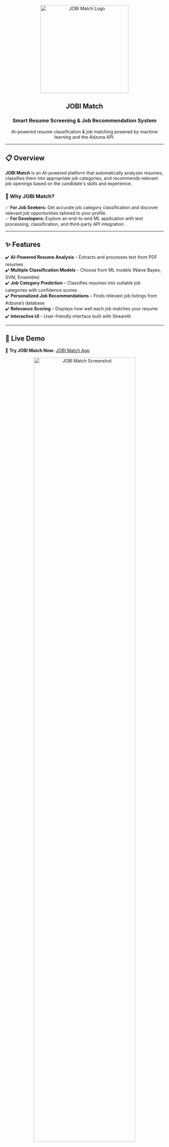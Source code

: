 <div align="center">
  <img src="https://i.imgur.com/5NJrZTW.png" alt="JOBI Match Logo" width="280"/>
  <h2>JOBI Match</h2>
  <h3>Smart Resume Screening & Job Recommendation System</h3>
  <p>AI-powered resume classification & job matching powered by machine learning and the Adzuna API.</p>
</div>

---

## 📋 Overview  
**JOBI Match** is an AI-powered platform that automatically analyzes resumes, classifies them into appropriate job categories, and recommends relevant job openings based on the candidate's skills and experience.  

### 🎯 Why JOBI Match?
✅ **For Job Seekers:** Get accurate job category classification and discover relevant job opportunities tailored to your profile.  
✅ **For Developers:** Explore an end-to-end ML application with text processing, classification, and third-party API integration.

---

## ✨ Features  
✔️ **AI-Powered Resume Analysis** – Extracts and processes text from PDF resumes  
✔️ **Multiple Classification Models** – Choose from ML models (Naive Bayes, SVM, Ensemble)  
✔️ **Job Category Prediction** – Classifies resumes into suitable job categories with confidence scores  
✔️ **Personalized Job Recommendations** – Finds relevant job listings from Adzuna’s database  
✔️ **Relevance Scoring** – Displays how well each job matches your resume  
✔️ **Interactive UI** – User-friendly interface built with Streamlit  

---

## 🚀 Live Demo  
🔗 **Try JOBI Match Now:** [JOBI Match App](#)  

<div align="center">
  <img src="https://i.imgur.com/OBzX9kL.png" alt="JOBI Match Screenshot" width="80%"/>
</div>

---

## 🔧 Installation & Setup  

### **Prerequisites**  
- Python 3.8+  
- Git  

### **Local Setup**  
Clone the repository:
```bash
git clone https://github.com/syashu16/Automated-Resume-Screening-System-and-Job-recommdation-System.git
cd Automated-Resume-Screening-System-and-Job-recommdation-System
